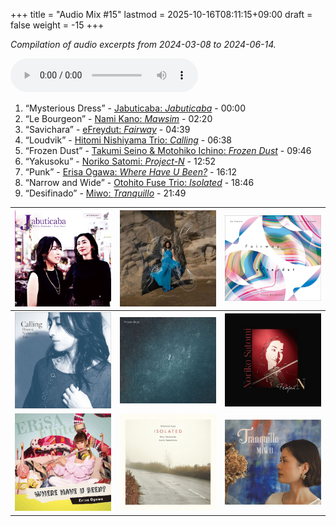 +++
title = "Audio Mix #15"
lastmod = 2025-10-16T08:11:15+09:00
draft = false
weight = -15
+++

_Compilation of audio excerpts from 2024-03-08 to 2024-06-14._

<audio controls preload="metadata">
<source src="/audio/compilation-15.mp3" type="audio/mpeg">
This browser does not support the audio element.
</audio>

1.  “Mysterious Dress” - [Jabuticaba: _Jabuticaba_](https://www.jazzofjapan.com/p/jabuticaba-jabuticaba) - 00:00
2.  “Le Bourgeon” - [Nami Kano: _Mawsim_](https://www.jazzofjapan.com/p/nami-kano-mawsim) - 02:20
3.  “Savichara” - [eFreydut: _Fairway_](https://www.jazzofjapan.com/p/efreydut-fairway) - 04:39
4.  “Loudvik” - [Hitomi Nishiyama Trio: _Calling_](https://www.jazzofjapan.com/p/hitomi-nishiyama-trio-calling) - 06:38
5.  “Frozen Dust” - [Takumi Seino &amp; Motohiko Ichino: _Frozen Dust_](https://www.jazzofjapan.com/p/takumi-seino-motohiko-ichino-frozen-dust) - 09:46
6.  “Yakusoku” - [Noriko Satomi: _Project-N_](https://www.jazzofjapan.com/p/noriko-satomi-project-n) - 12:52
7.  “Punk” - [Erisa Ogawa: _Where Have U Been?_](https://www.jazzofjapan.com/p/erisa-ogawa-where-have-u-been) - 16:12
8.  “Narrow and Wide” - [Otohito Fuse Trio: _Isolated_](https://www.jazzofjapan.com/p/otohito-fuse-trio-isolated) - 18:46
9.  “Desifinado” - [Miwo: _Tranquillo_](https://www.jazzofjapan.com/p/miwo-tranquillo) - 21:49

| ![](/images/jabuticaba-jabuticaba-460.jpeg)         | ![](/images/nami-kano-mawsim-460.jpeg)                         | ![](/images/efreydut-fairway-460.jpeg)       |
|-----------------------------------------------------|----------------------------------------------------------------|----------------------------------------------|
| ![](/images/hitomi-nishiyama-trio-calling-460.jpeg) | ![](/images/takumi-seino-motohiko-ichino-frozen-dust-460.jpeg) | ![](/images/noriko-satomi-project-n-460.jpg) |
| ![](/images/erisa-ogawa-where-have-u-been-460.jpeg) | ![](/images/otohito-fuse-trio-isolated-460.jpeg)               | ![](/images/miwo-tranquillo-460.jpeg)        |
